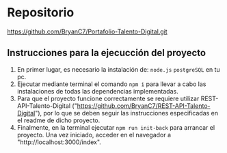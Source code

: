 # Repositorio
https://github.com/BryanC7/Portafolio-Talento-Digital.git
## Instrucciones para la ejecucción del proyecto  
1. En primer lugar, es necesario la instalación de: ```node.js``` ```postgreSQL``` en tu pc.
2. Ejecutar mediante terminal el comando ```npm i``` para llevar a cabo las instalaciones de todas las dependencias implementadas.
3. Para que el proyecto funcione correctamente se requiere utilizar REST-API-Talento-Digital ("https://github.com/BryanC7/REST-API-Talento-Digital"), por lo que se deben seguir las instrucciones especificadas en el readme de dicho proyecto. 
4. Finalmente, en la terminal ejecutar ```npm run init-back``` para arrancar el proyecto. Una vez iniciado, acceder en el navegador a "http://localhost:3000/index".